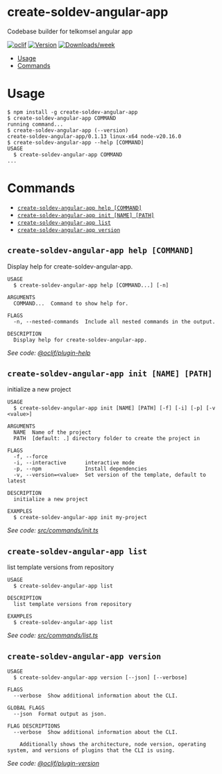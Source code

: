 create-soldev-angular-app
=================

Codebase builder for telkomsel angular app


[![oclif](https://img.shields.io/badge/cli-oclif-brightgreen.svg)](https://oclif.io)
[![Version](https://img.shields.io/npm/v/create-soldev-angular-app.svg)](https://npmjs.org/package/create-soldev-angular-app)
[![Downloads/week](https://img.shields.io/npm/dw/create-soldev-angular-app.svg)](https://npmjs.org/package/create-soldev-angular-app)


<!-- toc -->
* [Usage](#usage)
* [Commands](#commands)
<!-- tocstop -->
# Usage
<!-- usage -->
```sh-session
$ npm install -g create-soldev-angular-app
$ create-soldev-angular-app COMMAND
running command...
$ create-soldev-angular-app (--version)
create-soldev-angular-app/0.1.13 linux-x64 node-v20.16.0
$ create-soldev-angular-app --help [COMMAND]
USAGE
  $ create-soldev-angular-app COMMAND
...
```
<!-- usagestop -->
# Commands
<!-- commands -->
* [`create-soldev-angular-app help [COMMAND]`](#create-soldev-angular-app-help-command)
* [`create-soldev-angular-app init [NAME] [PATH]`](#create-soldev-angular-app-init-name-path)
* [`create-soldev-angular-app list`](#create-soldev-angular-app-list)
* [`create-soldev-angular-app version`](#create-soldev-angular-app-version)

## `create-soldev-angular-app help [COMMAND]`

Display help for create-soldev-angular-app.

```
USAGE
  $ create-soldev-angular-app help [COMMAND...] [-n]

ARGUMENTS
  COMMAND...  Command to show help for.

FLAGS
  -n, --nested-commands  Include all nested commands in the output.

DESCRIPTION
  Display help for create-soldev-angular-app.
```

_See code: [@oclif/plugin-help](https://github.com/oclif/plugin-help/blob/v6.2.10/src/commands/help.ts)_

## `create-soldev-angular-app init [NAME] [PATH]`

initialize a new project

```
USAGE
  $ create-soldev-angular-app init [NAME] [PATH] [-f] [-i] [-p] [-v <value>]

ARGUMENTS
  NAME  Name of the project
  PATH  [default: .] directory folder to create the project in

FLAGS
  -f, --force
  -i, --interactive      interactive mode
  -p, --npm              Install dependencies
  -v, --version=<value>  Set version of the template, default to latest

DESCRIPTION
  initialize a new project

EXAMPLES
  $ create-soldev-angular-app init my-project
```

_See code: [src/commands/init.ts](https://github.com/Stradivary/create-soldev-angular-app/blob/v0.1.13/src/commands/init.ts)_

## `create-soldev-angular-app list`

list template versions from repository

```
USAGE
  $ create-soldev-angular-app list

DESCRIPTION
  list template versions from repository

EXAMPLES
  $ create-soldev-angular-app list
```

_See code: [src/commands/list.ts](https://github.com/Stradivary/create-soldev-angular-app/blob/v0.1.13/src/commands/list.ts)_

## `create-soldev-angular-app version`

```
USAGE
  $ create-soldev-angular-app version [--json] [--verbose]

FLAGS
  --verbose  Show additional information about the CLI.

GLOBAL FLAGS
  --json  Format output as json.

FLAG DESCRIPTIONS
  --verbose  Show additional information about the CLI.

    Additionally shows the architecture, node version, operating system, and versions of plugins that the CLI is using.
```

_See code: [@oclif/plugin-version](https://github.com/oclif/plugin-version/blob/v2.2.11/src/commands/version.ts)_
<!-- commandsstop -->
